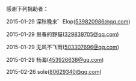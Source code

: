 感谢下列捐助者：

2015-01-29 深秋晚来゛Elop(539820986@qq.com)

2015-01-29 思春的野猫(329839705@qq.com)

2015-01-29 无风不飞雨(503307696@qq.com)

2015-01-29 杨海(453926638@qq.com)

2015-02-26 sole(80629340@qq.com)
